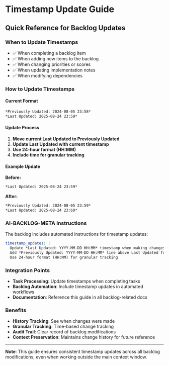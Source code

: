 # Timestamp Update Guide

## Quick Reference for Backlog Updates

### When to Update Timestamps
- ✅ When completing a backlog item
- ✅ When adding new items to the backlog
- ✅ When changing priorities or scores
- ✅ When updating implementation notes
- ✅ When modifying dependencies

### How to Update Timestamps

#### Current Format
```markdown
*Previously Updated: 2024-08-05 23:58*
*Last Updated: 2025-08-24 23:59*
```

#### Update Process
1. **Move current Last Updated to Previously Updated**
2. **Update Last Updated with current timestamp**
3. **Use 24-hour format (HH:MM)**
4. **Include time for granular tracking**

#### Example Update
**Before:**
```markdown
*Last Updated: 2025-08-24 23:59*
```

**After:**
```markdown
*Previously Updated: 2024-08-05 23:59*
*Last Updated: 2025-08-24 23:60*
```

### AI-BACKLOG-META Instructions
The backlog includes automated instructions for timestamp updates:

```yaml
timestamp_updates: |
  Update *Last Updated: YYYY-MM-DD HH:MM* timestamp when making changes
  Add *Previously Updated: YYYY-MM-DD HH:MM* line above Last Updated for history
  Use 24-hour format (HH:MM) for granular tracking
```

### Integration Points
- **Task Processing**: Update timestamps when completing tasks
- **Backlog Automation**: Include timestamp updates in automated workflows
- **Documentation**: Reference this guide in all backlog-related docs

### Benefits
- **History Tracking**: See when changes were made
- **Granular Tracking**: Time-based change tracking
- **Audit Trail**: Clear record of backlog modifications
- **Context Preservation**: Maintains change history for future reference

---

**Note**: This guide ensures consistent timestamp updates across all backlog modifications, even when working outside the main context window. 